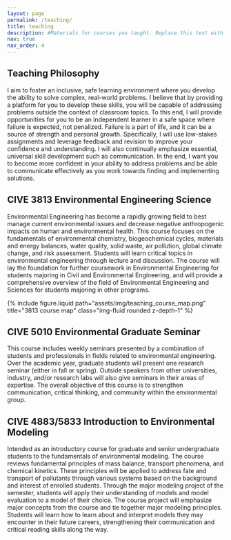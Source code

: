 ```yaml
---
layout: page
permalink: /teaching/
title: teaching
description: #Materials for courses you taught. Replace this text with your description.
nav: true
nav_order: 4
---
```


Teaching Philosophy
-----

I aim to foster an inclusive, safe learning environment where you develop the ability to solve complex, real-world problems. I believe that by providing a platform for you to develop these skills, you will be capable of addressing problems outside the context of classroom topics. To this end, I will provide opportunities for you to be an independent learner in a safe space where failure is expected, not penalized. Failure is a part of life, and it can be a source of strength and personal growth. Specifically, I will use low-stakes assignments and leverage feedback and revision to improve your confidence and understanding. I will also continually emphasize essential, universal skill development such as communication. In the end, I want you to become more confident in your ability to address problems and be able to communicate effectively as you work towards finding and implementing solutions.

CIVE 3813 Environmental Engineering Science
-----

Environmental Engineering has become a rapidly growing field to best manage current environmental issues and decrease negative anthropogenic impacts on human and environmental health. This course focuses on the fundamentals of environmental chemistry, biogeochemical cycles, materials and energy balances, water quality, solid waste, air pollution, global climate change, and risk assessment. Students will learn critical topics in environmental engineering through lecture and discussion. The course will lay the foundation for further coursework in Environmental Engineering for students majoring in Civil and Environmental Engineering, and will provide a comprehensive overview of the field of Environmental Engineering and Sciences for students majoring in other programs.

<div class="row">
    <div class="col-sm mt-3 mt-md-0">
        {% include figure.liquid path="assets/img/teaching_course_map.png" title="3813 course map" class="img-fluid rounded z-depth-1" %}
    </div>
</div>

CIVE 5010 Environmental Graduate Seminar
-----

This course includes weekly seminars presented by a combination of students and professionals in fields related to environmental engineering. Over the academic year, graduate students will present one research seminar (either in fall or spring). Outside speakers from other universities, industry, and/or research labs will also give seminars in their areas of expertise. The overall objective of this course is to strengthen communication, critical thinking, and community within the environmental group.

CIVE 4883/5833 Introduction to Environmental Modeling
-----

Intended as an introductory course for graduate and senior undergraduate students to the fundamentals of environmental modeling. The course reviews fundamental principles of mass balance, transport phenomena, and chemical kinetics. These principles will be applied to address fate and transport of pollutants through various systems based on the background and interest of enrolled students. Through the major modeling project of the semester, students will apply their understanding of models and model evaluation to a model of their choice. The course project will emphasize major concepts from the course and tie together major modeling principles. Students will learn how to learn about and interpret models they may encounter in their future careers, strengthening their communication and critical reading skills along the way.